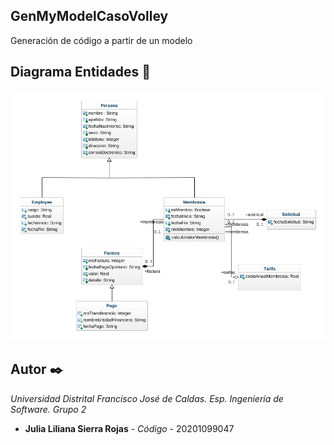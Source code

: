 ## GenMyModelCasoVolley
Generación de código a partir de un modelo

## Diagrama Entidades 📄
![Casos Volley](https://github.com/LiSierra/GenMyModelCaspVolley/blob/master/Diagrama/diagrama_clases.png)

## Autor ✒️
_Universidad Distrital Francisco José de Caldas._
_Esp. Ingeniería de Software._
_Grupo 2_

* **Julia Liliana Sierra Rojas** - *Código* - 20201099047
